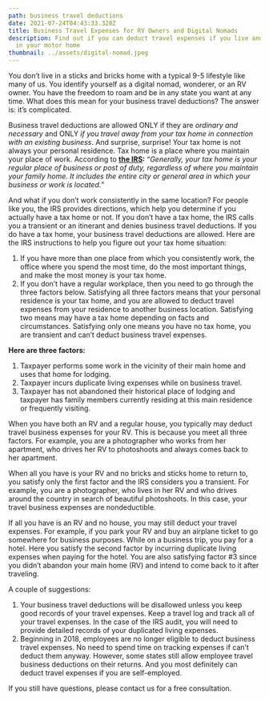 ```yaml
---
path: business travel deductions
date: 2021-07-24T04:43:33.328Z
title: Business Travel Expenses for RV Owners and Digital Nomads
description: Find out if you can deduct travel expenses if you live and travel
  in your motor home
thumbnail: ../assets/digital-nomad.jpeg
---
```

You don’t live in a sticks and bricks home with a typical 9-5 lifestyle like many of us. You identify yourself as a digital nomad, wonderer, or an RV owner. You have the freedom to roam and be in any state you want at any time. What does this mean for your business travel deductions? The answer is: it’s complicated.

Business travel deductions are allowed ONLY if they are *ordinary and necessary* and ONLY *if you travel away from your tax home in connection with an existing business*. And surprise, surprise! Your tax home is not always your personal residence. Tax home is a place where you maintain your place of work. According to **[the IRS](https://www.irs.gov/taxtopics/tc511):** “*Generally, your tax home is your regular place of business or post of duty, regardless of where you maintain your family home. It includes the entire city or general area in which your business or work is located.”*

And what if you don’t work consistently in the same location? For people like you, the IRS provides directions, which help you determine if you actually have a tax home or not. If you don’t have a tax home, the IRS calls you a transient or an itinerant and denies business travel deductions. If you do have a tax home, your business travel deductions are allowed. Here are the IRS instructions to help you figure out your tax home situation:

1. If you have more than one place from which you consistently work, the office where you spend the most time, do the most important things, and make the most money is your tax home.
2. If you don’t have a regular workplace, then you need to go through the three factors below. Satisfying all three factors means that your personal residence is your tax home, and you are allowed to deduct travel expenses from your residence to another business location. Satisfying two means may have a tax home depending on facts and circumstances. Satisfying only one means you have no tax home, you are transient and can’t deduct business travel expenses.

**Here are three factors:**

1. Taxpayer performs some work in the vicinity of their main home and uses that home for lodging.
2. Taxpayer incurs duplicate living expenses while on business travel.
3. Taxpayer has not abandoned their historical place of lodging and taxpayer has family members currently residing at this main residence or frequently visiting.

When you have both an RV and a regular house, you typically may deduct travel business expenses for your RV. This is because you meet all three factors. For example, you are a photographer who works from her apartment, who drives her RV to photoshoots and always comes back to her apartment.

When all you have is your RV and no bricks and sticks home to return to, you satisfy only the first factor and the IRS considers you a transient. For example, you are a photographer, who lives in her RV and who drives around the country in search of beautiful photoshoots. In this case, your travel business expenses are nondeductible.

If all you have is an RV and no house, you may still deduct your travel expenses. For example, if you park your RV and buy an airplane ticket to go somewhere for business purposes. While on a business trip, you pay for a hotel. Here you satisfy the second factor by incurring duplicate living expenses when paying for the hotel. You are also satisfying factor #3 since you didn’t abandon your main home (RV) and intend to come back to it after traveling.

A couple of suggestions:

1. Your business travel deductions will be disallowed unless you keep good records of your travel expenses. Keep a travel log and track all of your travel expenses. In the case of the IRS audit, you will need to provide detailed records of your duplicated living expenses.
2. Beginning in 2018, employees are no longer eligible to deduct business travel expenses. No need to spend time on tracking expenses if can’t deduct them anyway. However, some states still allow employee travel business deductions on their returns. And you most definitely can deduct travel expenses if you are self-employed.

If you still have questions, please contact us for a free consultation.